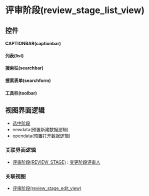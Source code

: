 # 评审阶段(review_stage_list_view)  <!-- {docsify-ignore-all} -->



## 控件
#### CAPTIONBAR(captionbar)
#### 列表(list)
#### 搜索栏(searchbar)
#### 搜索表单(searchform)
#### 工具栏(toolbar)

## 视图界面逻辑
  * [选中阶段](module/TestMgmt/review_stage/uilogic/choose_stage)
  * newdata(预置新建数据逻辑)
  * opendata(预置打开数据逻辑)


### 关联界面逻辑
  * [评审阶段(REVIEW_STAGE)](module/TestMgmt/review_stage) : [变更阶段评审人](module/TestMgmt/review_stage/uilogic/set_stage_reviewer)

### 关联视图
  * [评审阶段(review_stage_edit_view)](app/view/review_stage_edit_view)

<script>
 const { createApp } = Vue
  createApp({
    data() {
      return {

      }
    }
  }).use(ElementPlus).mount('#app')
</script>